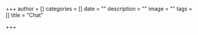 +++
author = []
categories = []
date = ""
description = ""
image = ""
tags = []
title = "Chat"

+++
